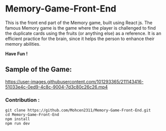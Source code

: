 # Memory-Game-Front-End
This is the front end part of the Memory game, built using React js.
The famous Memory game is the game where the player is challenged to find the duplicate cards using the fruits (or anything else) as a reference.
It is an efficient practice for the brain, since it helps the person to enhance their memory abilities.

<strong>Have Fun ! </strong>

## Sample of the Game: ##


https://user-images.githubusercontent.com/101293365/211143416-51033e4c-0ed9-4c8c-9004-7d3c80c26c26.mp4

### Contribution : ###
```git clone https://github.com/Mohcen2311/Memory-Game-Front-End.git``` <br>
```cd Memory-Game-Front-End``` <br>
```npm install``` <br>
```npm run dev``` <br>
